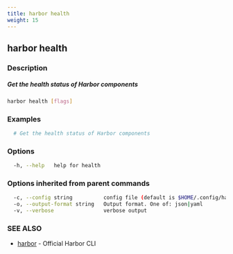 ```yaml
---
title: harbor health
weight: 15
---
```

## harbor health

### Description

##### Get the health status of Harbor components

```sh
harbor health [flags]
```

### Examples

```sh
  # Get the health status of Harbor components
```

### Options

```sh
  -h, --help   help for health
```

### Options inherited from parent commands

```sh
  -c, --config string          config file (default is $HOME/.config/harbor-cli/config.yaml)
  -o, --output-format string   Output format. One of: json|yaml
  -v, --verbose                verbose output
```

### SEE ALSO

* [harbor](harbor.md)	 - Official Harbor CLI

